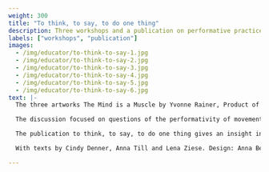 ```yaml
---
weight: 300
title: "To think, to say, to do one thing"
description: Three workshops and a publication on performative practices between disciplines.
labels: ["workshops", "publication"]
images:
  - /img/educator/to-think-to-say-1.jpg
  - /img/educator/to-think-to-say-2.jpg
  - /img/educator/to-think-to-say-3.jpg
  - /img/educator/to-think-to-say-4.jpg
  - /img/educator/to-think-to-say-5.jpg
  - /img/educator/to-think-to-say-6.jpg
text: |-
  The three artworks The Mind is a Muscle by Yvonne Rainer, Product of Circumstances by Xavier Le Roy and Abecedarium Bestarium by Antonia Baehr formed the starting point for three workshops developed at the HFBK Hamburg together with dancer Anna Till and dance scientist Cindy Denner.

  The discussion focused on questions of the performativity of movement, the moment of liveness in dance and fine arts, and the relationship between audience and performer. Perspectives from the visual arts and pedagogy met perspectives from contemporary dance. Acting between the disciplines led to three multi-perspective considerations of the pieces, which combined a knowledge of the body with a knowledge about the body as a medium in the arts.

  The publication to think, to say, to do one thing gives an insight into the workshops.

  With texts by Cindy Denner, Anna Till and Lena Ziese. Design: Anna Bertermann and Matthias Meyer. ISBN 978-3-944954-39-4

---
```


